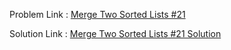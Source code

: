 Problem Link : [Merge Two Sorted Lists #21](https://leetcode.com/problems/merge-two-sorted-lists/description/)

Solution Link : [Merge Two Sorted Lists #21 Solution](https://github.com/Vartika-Bansal15/Data-Structures-and-Algorithms/blob/main/Linked%20List%20Manipulation%20Patterns/Merging%20Two%20Sorted%20Lists/Merge%20Two%20Sorted%20Lists%20%2321/Solution.java)
